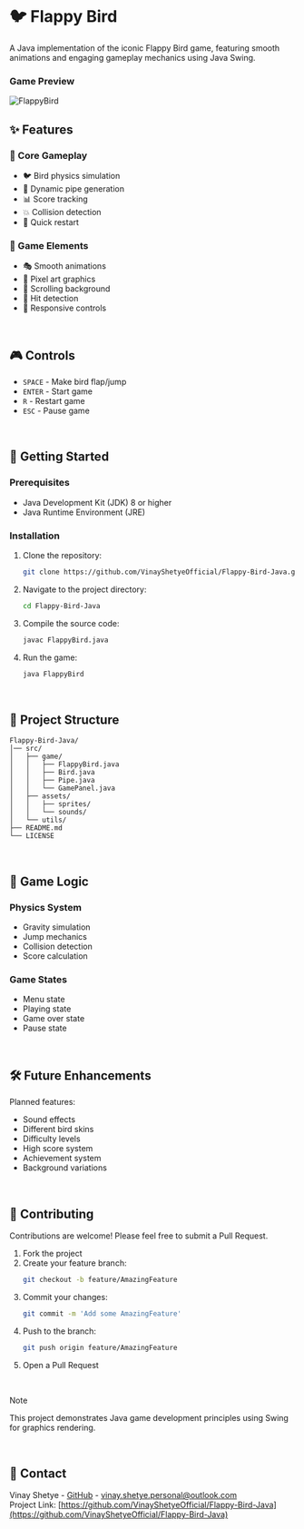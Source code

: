 # 🐦 Flappy Bird
A Java implementation of the iconic Flappy Bird game, featuring smooth animations and engaging gameplay mechanics using Java Swing.

### Game Preview
![FlappyBird](https://github.com/user-attachments/assets/87f058ed-facb-4461-aad4-a63fd2f1a525)

## ✨ Features

### 🎯 Core Gameplay

- 🐦 Bird physics simulation
- 🌳 Dynamic pipe generation
- 📊 Score tracking
- 💥 Collision detection
- 🔄 Quick restart

### 🎨 Game Elements

- 🎭 Smooth animations
- 🎨 Pixel art graphics
- 🌅 Scrolling background
- 🎯 Hit detection
- 📱 Responsive controls

<br>

## 🎮 Controls

- `SPACE` - Make bird flap/jump
- `ENTER` - Start game
- `R` - Restart game
- `ESC` - Pause game

<br>

## 🚀 Getting Started

### Prerequisites

- Java Development Kit (JDK) 8 or higher
- Java Runtime Environment (JRE)

### Installation

1. Clone the repository:
   ```sh
   git clone https://github.com/VinayShetyeOfficial/Flappy-Bird-Java.git
   ```
2. Navigate to the project directory:
   ```sh
   cd Flappy-Bird-Java
   ```
3. Compile the source code:
   ```sh
   javac FlappyBird.java
   ```
4. Run the game:
   ```sh
   java FlappyBird
   ```

<br>

## 📁 Project Structure

```
Flappy-Bird-Java/
│── src/
│   ├── game/
│   │   ├── FlappyBird.java
│   │   ├── Bird.java
│   │   ├── Pipe.java
│   │   └── GamePanel.java
│   ├── assets/
│   │   ├── sprites/
│   │   └── sounds/
│   └── utils/
├── README.md
└── LICENSE
```

<br>

## 🎯 Game Logic

### Physics System
- Gravity simulation
- Jump mechanics
- Collision detection
- Score calculation

### Game States
- Menu state
- Playing state
- Game over state
- Pause state

<br>

## 🛠️ Future Enhancements

Planned features:

- Sound effects
- Different bird skins
- Difficulty levels
- High score system
- Achievement system
- Background variations

<br>

## 🤝 Contributing

Contributions are welcome! Please feel free to submit a Pull Request.

1. Fork the project
2. Create your feature branch:
   ```sh
   git checkout -b feature/AmazingFeature
   ```
3. Commit your changes:
   ```sh
   git commit -m 'Add some AmazingFeature'
   ```
4. Push to the branch:
   ```sh
   git push origin feature/AmazingFeature
   ```
5. Open a Pull Request

<br>

> [!NOTE]  
> This project demonstrates Java game development principles using Swing for graphics rendering.

<br>

## 📧 Contact

Vinay Shetye - [GitHub](https://github.com/VinayShetyeOfficial) - vinay.shetye.personal@outlook.com <br>
Project Link: [https://github.com/VinayShetyeOfficial/Flappy-Bird-Java](https://github.com/VinayShetyeOfficial/Flappy-Bird-Java)

